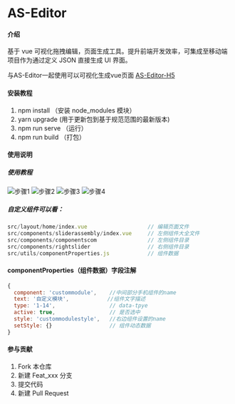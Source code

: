 # AS-Editor

#### 介绍

基于 vue 可视化拖拽编辑，页面生成工具。提升前端开发效率，可集成至移动端项目作为通过定义 JSON 直接生成 UI 界面。

与AS-Editor一起使用可以可视化生成vue页面 [AS-Editor-H5](https://gitee.com/was666/as-editor-h5.git)

#### 安装教程

1.  npm install （安装 node_modules 模块）
2.  yarn upgrade (用于更新包到基于规范范围的最新版本)
3.  npm run serve （运行）
4.  npm run build （打包）

#### 使用说明

##### 使用教程
![步骤1](https://images.gitee.com/uploads/images/2021/1027/112917_5f4b400d_5546746.png "image1.png")
![步骤2](https://images.gitee.com/uploads/images/2021/1027/112939_e466bef2_5546746.png "image2.png")
![步骤3](https://images.gitee.com/uploads/images/2021/1027/112950_60be2a1a_5546746.png "image3.png")
![步骤4](https://images.gitee.com/uploads/images/2021/1027/113000_117378e7_5546746.png "image4.png")

##### 自定义组件可以看：

```js
src/layout/home/index.vue                   // 编辑页面文件
src/components/sliderassembly/index.vue     // 左侧组件大全文件
src/components/componentscom                // 左侧组件目录
src/components/rightslider                  // 右侧组件目录
src/utils/componentProperties.js            // 组件数据
```

#### componentProperties（组件数据）字段注解

```js
{
  component: 'custommodule',    //中间部分手机组件的name
  text: '自定义模块',            //组件文字描述
  type: '1-14',                 // data-tpye
  active: true,                 // 是否选中
  style: 'custommodulestyle',   //右边组件设置的name
  setStyle: {}                  // 组件动态数据
}
```

#### 参与贡献

1.  Fork 本仓库
2.  新建 Feat_xxx 分支
3.  提交代码
4.  新建 Pull Request
